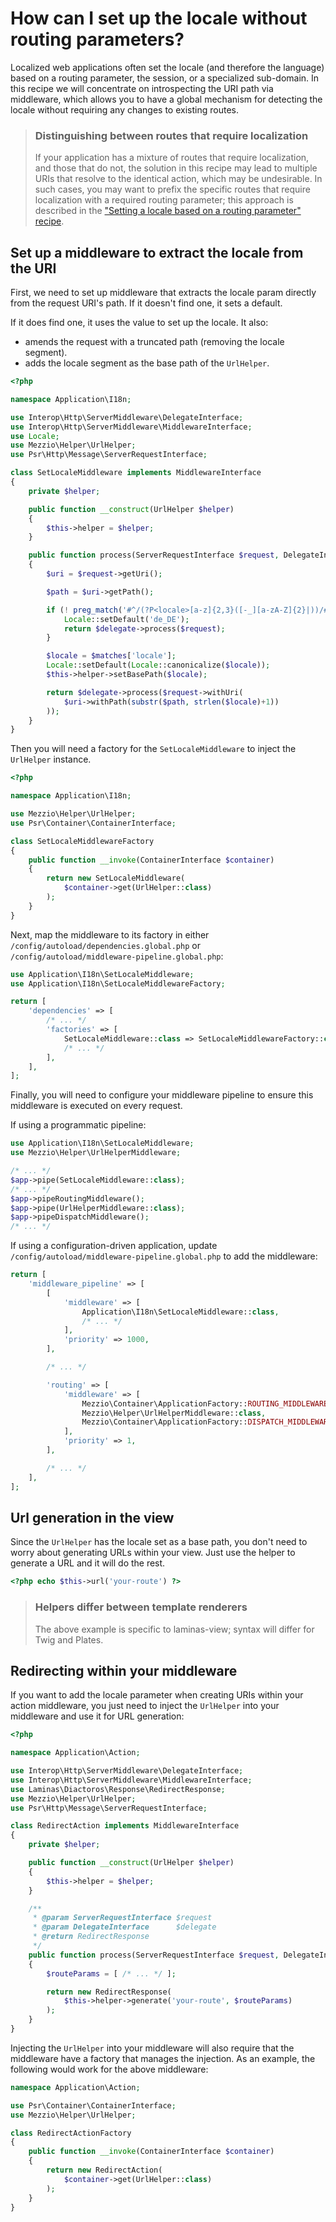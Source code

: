 # How can I set up the locale without routing parameters?

Localized web applications often set the locale (and therefore the language)
based on a routing parameter, the session, or a specialized sub-domain.
In this recipe we will concentrate on introspecting the URI path via middleware,
which allows you to have a global mechanism for detecting the locale without
requiring any changes to existing routes.

<!-- markdownlint-disable-next-line heading-increment -->
> ### Distinguishing between routes that require localization
>
> If your application has a mixture of routes that require localization, and
> those that do not, the solution in this recipe may lead to multiple URIs
> that resolve to the identical action, which may be undesirable. In such
> cases, you may want to prefix the specific routes that require localization
> with a required routing parameter; this approach is described in the
> ["Setting a locale based on a routing parameter" recipe](setting-locale-depending-routing-parameter.md).

## Set up a middleware to extract the locale from the URI

First, we need to set up middleware that extracts the locale param directly
from the request URI's path. If it doesn't find one, it sets a default.

If it does find one, it uses the value to set up the locale. It also:

- amends the request with a truncated path (removing the locale segment).
- adds the locale segment as the base path of the `UrlHelper`.

```php
<?php

namespace Application\I18n;

use Interop\Http\ServerMiddleware\DelegateInterface;
use Interop\Http\ServerMiddleware\MiddlewareInterface;
use Locale;
use Mezzio\Helper\UrlHelper;
use Psr\Http\Message\ServerRequestInterface;

class SetLocaleMiddleware implements MiddlewareInterface
{
    private $helper;

    public function __construct(UrlHelper $helper)
    {
        $this->helper = $helper;
    }

    public function process(ServerRequestInterface $request, DelegateInterface $delegate)
    {
        $uri = $request->getUri();

        $path = $uri->getPath();

        if (! preg_match('#^/(?P<locale>[a-z]{2,3}([-_][a-zA-Z]{2}|))/#', $path, $matches)) {
            Locale::setDefault('de_DE');
            return $delegate->process($request);
        }

        $locale = $matches['locale'];
        Locale::setDefault(Locale::canonicalize($locale));
        $this->helper->setBasePath($locale);

        return $delegate->process($request->withUri(
            $uri->withPath(substr($path, strlen($locale)+1))
        ));
    }
}
```

Then you will need a factory for the `SetLocaleMiddleware` to inject the
`UrlHelper` instance.

```php
<?php

namespace Application\I18n;

use Mezzio\Helper\UrlHelper;
use Psr\Container\ContainerInterface;

class SetLocaleMiddlewareFactory
{
    public function __invoke(ContainerInterface $container)
    {
        return new SetLocaleMiddleware(
            $container->get(UrlHelper::class)
        );
    }
}
```

Next, map the middleware to its factory in either
`/config/autoload/dependencies.global.php` or
`/config/autoload/middleware-pipeline.global.php`:

```php
use Application\I18n\SetLocaleMiddleware;
use Application\I18n\SetLocaleMiddlewareFactory;

return [
    'dependencies' => [
        /* ... */
        'factories' => [
            SetLocaleMiddleware::class => SetLocaleMiddlewareFactory::class,
            /* ... */
        ],
    ],
];
```

Finally, you will need to configure your middleware pipeline to ensure this
middleware is executed on every request.

If using a programmatic pipeline:

```php
use Application\I18n\SetLocaleMiddleware;
use Mezzio\Helper\UrlHelperMiddleware;

/* ... */
$app->pipe(SetLocaleMiddleware::class);
/* ... */
$app->pipeRoutingMiddleware();
$app->pipe(UrlHelperMiddleware::class);
$app->pipeDispatchMiddleware();
/* ... */
```

If using a configuration-driven application, update
`/config/autoload/middleware-pipeline.global.php` to add the middleware:

```php
return [
    'middleware_pipeline' => [
        [
            'middleware' => [
                Application\I18n\SetLocaleMiddleware::class,
                /* ... */
            ],
            'priority' => 1000,
        ],

        /* ... */

        'routing' => [
            'middleware' => [
                Mezzio\Container\ApplicationFactory::ROUTING_MIDDLEWARE,
                Mezzio\Helper\UrlHelperMiddleware::class,
                Mezzio\Container\ApplicationFactory::DISPATCH_MIDDLEWARE,
            ],
            'priority' => 1,
        ],

        /* ... */
    ],
];
```

## Url generation in the view

Since the `UrlHelper` has the locale set as a base path, you don't need
to worry about generating URLs within your view. Just use the helper to
generate a URL and it will do the rest.

```php
<?php echo $this->url('your-route') ?>
```

> ### Helpers differ between template renderers
>
> The above example is specific to laminas-view; syntax will differ for
> Twig and Plates.

## Redirecting within your middleware

If you want to add the locale parameter when creating URIs within your
action middleware, you just need to inject the `UrlHelper` into your
middleware and use it for URL generation:

```php
<?php

namespace Application\Action;

use Interop\Http\ServerMiddleware\DelegateInterface;
use Interop\Http\ServerMiddleware\MiddlewareInterface;
use Laminas\Diactoros\Response\RedirectResponse;
use Mezzio\Helper\UrlHelper;
use Psr\Http\Message\ServerRequestInterface;

class RedirectAction implements MiddlewareInterface
{
    private $helper;

    public function __construct(UrlHelper $helper)
    {
        $this->helper = $helper;
    }

    /**
     * @param ServerRequestInterface $request
     * @param DelegateInterface      $delegate
     * @return RedirectResponse
     */
    public function process(ServerRequestInterface $request, DelegateInterface $delegate)
    {
        $routeParams = [ /* ... */ ];

        return new RedirectResponse(
            $this->helper->generate('your-route', $routeParams)
        );
    }
}
```

Injecting the `UrlHelper` into your middleware will also require that the
middleware have a factory that manages the injection. As an example, the
following would work for the above middleware:

```php
namespace Application\Action;

use Psr\Container\ContainerInterface;
use Mezzio\Helper\UrlHelper;

class RedirectActionFactory
{
    public function __invoke(ContainerInterface $container)
    {
        return new RedirectAction(
            $container->get(UrlHelper::class)
        );
    }
}
```
